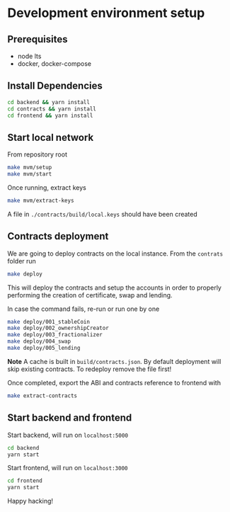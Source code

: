 # Development environment setup

## Prerequisites

- node lts
- docker, docker-compose

## Install Dependencies

```sh
cd backend && yarn install
cd contracts && yarn install
cd frontend && yarn install
```

## Start local network

From repository root

```sh
make mvm/setup
make mvm/start
```

Once running, extract keys

```sh
make mvm/extract-keys
```

A file in `./contracts/build/local.keys` should have been created

## Contracts deployment

We are going to deploy contracts on the local instance. From the `contrats` folder run

```sh
make deploy
```

This will deploy the contracts and setup the accounts in order to properly performing the creation of certificate, swap and lending.

In case the command fails, re-run or run one by one

```sh
make deploy/001_stableCoin
make deploy/002_ownershipCreator
make deploy/003_fractionalizer
make deploy/004_swap
make deploy/005_lending
```

__Note__ A cache is built in `build/contracts.json`. By default deployment will skip existing contracts. To redeploy remove the file first!

Once completed, export the ABI and contracts reference to frontend with

```sh
make extract-contracts
```

## Start backend and frontend 

Start backend, will run on `localhost:5000`

```sh 
cd backend
yarn start
```

Start frontend, will run on `localhost:3000`

```sh 
cd frontend
yarn start
```

Happy hacking!